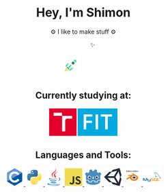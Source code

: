 <div align="center">
    <h1>Hey, I'm Shimon</h1>
    <p>⚙️ I like to make stuff ⚙️</p>
    <p>&nbsp;&nbsp;&nbsp;&nbsp;&nbsp;&nbsp;&nbsp;&nbsp;&nbsp;&nbsp;&nbsp;✨</span></p>
    <a><img src="https://raw.githubusercontent.com/ShimonBlunivers/ShimonBlunivers/main/assets/to_the_stars.gif?raw=true" alt="🚀" width="50" />&nbsp;&nbsp;&nbsp;&nbsp;&nbsp;&nbsp;&nbsp;&nbsp;&nbsp;&nbsp;&nbsp;&nbsp;&nbsp;&nbsp;&nbsp;</a>
    <br />
    <h2>Currently studying at:</h2>
    <a href="https://www.fit.vut.cz/.en"><img src="https://raw.githubusercontent.com/ShimonBlunivers/ShimonBlunivers/main/assets/VUT_FIT.png" width=160 /></a>
    <br /> 
    <h2>Languages and Tools:</h2>
    <p>
        <a href="https://raw.githubusercontent.com/ShimonBlunivers/ShimonBlunivers/main/assets/c.svg">
            <img src="https://raw.githubusercontent.com/ShimonBlunivers/ShimonBlunivers/main/assets/c.svg" alt="C" width="42" height="42" />
        </a>
        <a href="https://raw.githubusercontent.com/ShimonBlunivers/ShimonBlunivers/main/assets/python.svg">
            <img src="https://raw.githubusercontent.com/ShimonBlunivers/ShimonBlunivers/main/assets/python.svg" alt="Python" width="42" height="42" />
        </a>
        <a href="https://raw.githubusercontent.com/ShimonBlunivers/ShimonBlunivers/main/assets/java.svg">
            <img src="https://raw.githubusercontent.com/ShimonBlunivers/ShimonBlunivers/main/assets/java.svg" alt="Java" width="42" height="42" />
        </a>
        <a href="https://raw.githubusercontent.com/ShimonBlunivers/ShimonBlunivers/main/assets/javascript.svg">
            <img src="https://raw.githubusercontent.com/ShimonBlunivers/ShimonBlunivers/main/assets/javascript.svg" alt="JavaScript" width="42" height="42" />
        </a>
        <a href="https://raw.githubusercontent.com/ShimonBlunivers/ShimonBlunivers/main/assets/godot.svg">
            <img src="https://raw.githubusercontent.com/ShimonBlunivers/ShimonBlunivers/main/assets/godot.svg" alt="Godot" width="42" height="42" />
        </a>
        <a href="https://raw.githubusercontent.com/ShimonBlunivers/ShimonBlunivers/main/assets/unity.svg">
            <img src="https://raw.githubusercontent.com/ShimonBlunivers/ShimonBlunivers/main/assets/unity.svg" alt="Unity" width="42" height="42" />
        </a>
        <a href="https://raw.githubusercontent.com/ShimonBlunivers/ShimonBlunivers/main/assets/blender.svg">
            <img src="https://raw.githubusercontent.com/ShimonBlunivers/ShimonBlunivers/main/assets/blender.svg" alt="Blender" width="42" height="42" />
        </a>
        <a href="https://raw.githubusercontent.com/ShimonBlunivers/ShimonBlunivers/main/assets/mysql.svg">
            <img src="https://raw.githubusercontent.com/ShimonBlunivers/ShimonBlunivers/main/assets/mysql.svg" alt="MySQL" width="42" height="42" />
        </a>
    </p>
</div>
